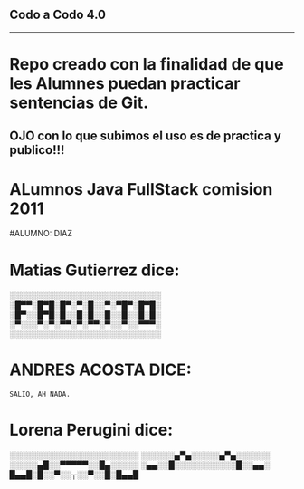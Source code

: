 ﻿## Codo a Codo 4.0
------------------
# Repo creado con la finalidad de que les Alumnes puedan practicar sentencias de Git.

## OJO con lo que subimos el uso es de practica y publico!!!
#  ALumnos Java FullStack comision 2011 
#ALUMNO: DIAZ

# Matias Gutierrez dice:
 ░░░░░░░░░░░░░░░░░░░░░░░░░░░
 ░█▀▀░█▀█░█▀░▀░█░░▀░▀█▀░█▀█░
 ░█▀░░█▀█░█░░█░█░░█░░█░░█░█░
 ░▀░░░▀░▀░▀▀░▀░▀▀░▀░░▀░░▀▀▀░
 ░░░░░░░░░░░░░░░░░░░░░░░░░░░

# ANDRES ACOSTA DICE:
	SALIO, AH NADA.

# Lorena Perugini dice:

░░░░░░░░░░░░░░░░░░░░░░░
░░░░░░▄▀▄░░░░░▄▀▄░░░░░░
░░░░░▄█░░▀▀▀▀▀░░█▄░░░░░
░▄▄░░█░░░░░░░░░░░█░░▄▄░
█▄▄█░█░░▀░░┬░░▀░░█░█▄▄█

